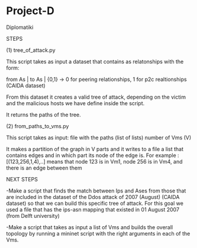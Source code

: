 # Project-D
Diplomatiki


STEPS

(1)
tree_of_attack.py

This script takes as input a dataset that contains as relatonships with the form:

from As | to As | {0,1}   -> 0 for peering relationships, 1 for p2c realtionships (CAIDA dataset)

From this dataset it creates a valid tree of attack, depending on the victim and the malicious hosts 
we have define inside the script.

It returns the paths of the tree.

(2)
from_paths_to_vms.py

This script takes as input: file with the paths (list of lists) 
                            number of Vms (V)
  
  It makes a partition of the graph in V parts and it writes to a file a list 
  that contains edges and in which part its node of the edge is. 
  For example : [(123,256,1,4),..] means that node 123 is in Vm1, node 256 is in Vm4, and there is an 
  edge between them
  
  NEXT STEPS
  
  -Make a script that finds the match between Ips and Ases from those that are included in the dataset of 
  the Ddos attack of 2007 (August) (CAIDA dataset) so that we can build this specific tree of attack.
  For this goal we used a file that has the ips-asn mapping that existed in 01 August 2007  (from Delft university)

  -Make a script that takes as input a list of Vms and builds the overall topology by running a mininet script
  with the right arguments in each of the Vms.
  
  
  
  
